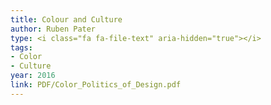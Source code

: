 ```yaml
---
title: Colour and Culture
author: Ruben Pater
type: <i class="fa fa-file-text" aria-hidden="true"></i>
tags:
- Color
- Culture
year: 2016
link: PDF/Color_Politics_of_Design.pdf
---
```

